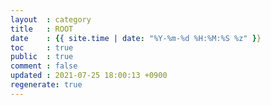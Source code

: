 ```yaml
---
layout  : category
title   : ROOT
date    : {{ site.time | date: "%Y-%m-%d %H:%M:%S %z" }}
toc     : true
public  : true
comment : false
updated : 2021-07-25 18:00:13 +0900
regenerate: true
---
```


